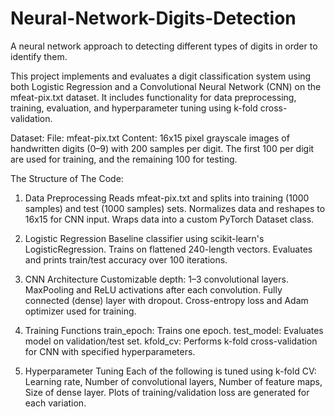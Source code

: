 # Neural-Network-Digits-Detection
A neural network approach to detecting different types of digits in order to identify them.


This project implements and evaluates a digit classification system using both Logistic Regression and a Convolutional Neural Network (CNN) on the mfeat-pix.txt dataset. It includes functionality for data preprocessing, training, evaluation, and hyperparameter tuning using k-fold cross-validation.

Dataset:
File: mfeat-pix.txt
Content: 16x15 pixel grayscale images of handwritten digits (0–9) with 200 samples per digit.
The first 100 per digit are used for training, and the remaining 100 for testing.


The Structure of The Code:
1. Data Preprocessing
Reads mfeat-pix.txt and splits into training (1000 samples) and test (1000 samples) sets.
Normalizes data and reshapes to 16x15 for CNN input.
Wraps data into a custom PyTorch Dataset class.

2. Logistic Regression
Baseline classifier using scikit-learn's LogisticRegression.
Trains on flattened 240-length vectors.
Evaluates and prints train/test accuracy over 100 iterations.

3. CNN Architecture
Customizable depth: 1–3 convolutional layers.
MaxPooling and ReLU activations after each convolution.
Fully connected (dense) layer with dropout.
Cross-entropy loss and Adam optimizer used for training.

4. Training Functions
train_epoch: Trains one epoch.
test_model: Evaluates model on validation/test set.
kfold_cv: Performs k-fold cross-validation for CNN with specified hyperparameters.

5. Hyperparameter Tuning
Each of the following is tuned using k-fold CV: Learning rate, Number of convolutional layers, Number of feature maps, Size of dense layer.
Plots of training/validation loss are generated for each variation.
